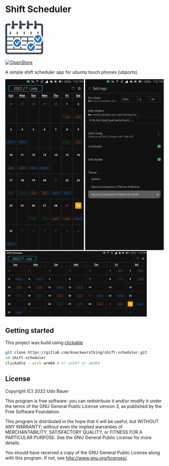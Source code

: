 # Shift Scheduler

<img src="assets/logo.png" width="120" />

[![OpenStore](https://open-store.io/badges/en_US.png)](https://open-store.io/app/shift-scheduler.knackwurstking)

A simple shift scheduler app for ubuntu touch phones (ubports).

<img src="docs/portrait.jpg" width="250" />
<img src="docs/settings.jpg" width="250" />
<br />
<img src="docs/landscape.jpg" width="450" />

## Getting started

This project was build using [clickable](https://clickable-ut.dev/en/latest/)

```Bash
git clone https://gitlab.com/knackwurstking/shift-scheduler.git
cd shift-scheduler
clickable --arch arm64 # or armhf or amd64
```

## License

Copyright (C) 2022  Udo Bauer

This program is free software: you can redistribute it and/or modify it under
the terms of the GNU General Public License version 3, as published by
the Free Software Foundation.

This program is distributed in the hope that it will be useful, but WITHOUT ANY
WARRANTY; without even the implied warranties of MERCHANTABILITY, SATISFACTORY
QUALITY, or FITNESS FOR A PARTICULAR PURPOSE.
See the GNU General Public License for more details.

You should have received a copy of the GNU General Public License along with
this program.  If not, see <http://www.gnu.org/licenses/>.
